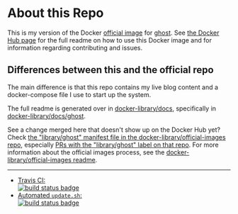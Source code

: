 # About this Repo

This is my version of the Docker [official image](https://docs.docker.com/docker-hub/official_repos/) for [ghost](https://registry.hub.docker.com/_/ghost/). See [the Docker Hub page](https://registry.hub.docker.com/_/ghost/) for the full readme on how to use this Docker image and for information regarding contributing and issues.

## Differences between this and the official repo
The main difference is that this repo contains my live blog content and a docker-compose file I use to start up the system. 

The full readme is generated over in [docker-library/docs](https://github.com/docker-library/docs), specifically in [docker-library/docs/ghost](https://github.com/docker-library/docs/tree/master/ghost).

See a change merged here that doesn't show up on the Docker Hub yet? Check [the "library/ghost" manifest file in the docker-library/official-images repo](https://github.com/docker-library/official-images/blob/master/library/ghost), especially [PRs with the "library/ghost" label on that repo](https://github.com/docker-library/official-images/labels/library%2Fghost). For more information about the official images process, see the [docker-library/official-images readme](https://github.com/docker-library/official-images/blob/master/README.md).

---

-	[Travis CI:  
	![build status badge](https://img.shields.io/travis/docker-library/ghost/master.svg)](https://travis-ci.org/docker-library/ghost/branches)
-	[Automated `update.sh`:  
	![build status badge](https://doi-janky.infosiftr.net/job/update.sh/job/ghost/badge/icon)](https://doi-janky.infosiftr.net/job/update.sh/job/ghost)

<!-- THIS FILE IS GENERATED BY https://github.com/docker-library/docs/blob/master/generate-repo-stub-readme.sh -->
